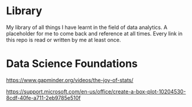 # Library
My library of all things I have learnt in the field of data analytics. A placeholder for me to come back and reference at all times. Every link in this repo is read or written by me at least once.
# Data Science Foundations
https://www.gapminder.org/videos/the-joy-of-stats/

https://support.microsoft.com/en-us/office/create-a-box-plot-10204530-8cdf-40fe-a711-2eb9785e510f
